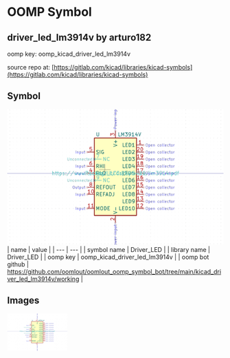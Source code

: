 # OOMP Symbol  
## driver_led_lm3914v  by arturo182  
  
oomp key: oomp_kicad_driver_led_lm3914v  
  
source repo at: [https://gitlab.com/kicad/libraries/kicad-symbols](https://gitlab.com/kicad/libraries/kicad-symbols)  
## Symbol  
  
[![working.png](working_600.png)](working.png)  
| name | value | 
| --- | --- | 
| symbol name | Driver_LED | 
| library name | Driver_LED | 
| oomp key | oomp_kicad_driver_led_lm3914v | 
| oomp bot github | https://github.com/oomlout/oomlout_oomp_symbol_bot/tree/main/kicad_driver_led_lm3914v/working | 
## Images  
  
[![working.png](working_140.png)](working.png)  
